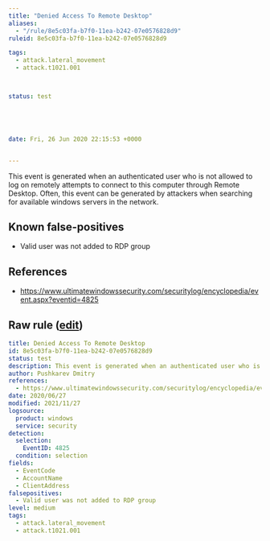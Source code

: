 ```yaml
---
title: "Denied Access To Remote Desktop"
aliases:
  - "/rule/8e5c03fa-b7f0-11ea-b242-07e0576828d9"
ruleid: 8e5c03fa-b7f0-11ea-b242-07e0576828d9

tags:
  - attack.lateral_movement
  - attack.t1021.001



status: test





date: Fri, 26 Jun 2020 22:15:53 +0000


---
```


This event is generated when an authenticated user who is not allowed to log on remotely attempts to connect to this computer through Remote Desktop. Often, this event can be generated by attackers when searching for available windows servers in the network.

<!--more-->


## Known false-positives

* Valid user was not added to RDP group



## References

* https://www.ultimatewindowssecurity.com/securitylog/encyclopedia/event.aspx?eventid=4825


## Raw rule ([edit](https://github.com/SigmaHQ/sigma/edit/master/rules/windows/builtin/security/win_not_allowed_rdp_access.yml))
```yaml
title: Denied Access To Remote Desktop
id: 8e5c03fa-b7f0-11ea-b242-07e0576828d9
status: test
description: This event is generated when an authenticated user who is not allowed to log on remotely attempts to connect to this computer through Remote Desktop. Often, this event can be generated by attackers when searching for available windows servers in the network.
author: Pushkarev Dmitry
references:
  - https://www.ultimatewindowssecurity.com/securitylog/encyclopedia/event.aspx?eventid=4825
date: 2020/06/27
modified: 2021/11/27
logsource:
  product: windows
  service: security
detection:
  selection:
    EventID: 4825
  condition: selection
fields:
  - EventCode
  - AccountName
  - ClientAddress
falsepositives:
  - Valid user was not added to RDP group
level: medium
tags:
  - attack.lateral_movement
  - attack.t1021.001

```

